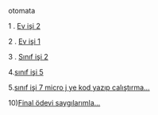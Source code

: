 otomata

1 . [Ev işi 2](https://eemmresen.github.io/otomata/Expression.html)


2 . [Ev işi 1](https://eemmresen.github.io/otomata/HW1.html)



3 . [Sınıf işi 2](https://eemmresen.github.io/otomata/cw2.html)


4.[sınıf işi 5](https://eemmresen.github.io/otomata/CW5/cw5.html)


5.[sınıf işi 7 micro j ye kod yazıp calıştırma...](https://eemmresen.github.io/otomata/CW7/microJ3.html)


10)[Final ödevi saygılarımla... ](https://eemmresen.github.io/otomata/CW7/end_project_pda.html)
